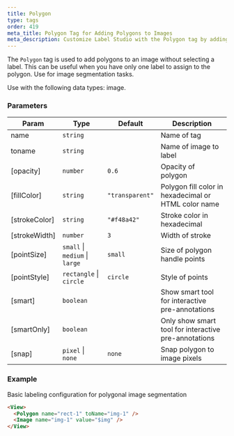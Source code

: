 ```yaml
---
title: Polygon
type: tags
order: 419
meta_title: Polygon Tag for Adding Polygons to Images
meta_description: Customize Label Studio with the Polygon tag by adding polygons to images for segmentation machine learning and data science projects.
---
```


The `Polygon` tag is used to add polygons to an image without selecting a label. This can be useful when you have only one label to assign to the polygon. Use for image segmentation tasks.

Use with the following data types: image.

### Parameters

| Param | Type | Default | Description |
| --- | --- | --- | --- |
| name | <code>string</code> |  | Name of tag |
| toname | <code>string</code> |  | Name of image to label |
| [opacity] | <code>number</code> | <code>0.6</code> | Opacity of polygon |
| [fillColor] | <code>string</code> | <code>&quot;transparent&quot;</code> | Polygon fill color in hexadecimal or HTML color name |
| [strokeColor] | <code>string</code> | <code>&quot;#f48a42&quot;</code> | Stroke color in hexadecimal |
| [strokeWidth] | <code>number</code> | <code>3</code> | Width of stroke |
| [pointSize] | <code>small</code> \| <code>medium</code> \| <code>large</code> | <code>small</code> | Size of polygon handle points |
| [pointStyle] | <code>rectangle</code> \| <code>circle</code> | <code>circle</code> | Style of points |
| [smart] | <code>boolean</code> |  | Show smart tool for interactive pre-annotations |
| [smartOnly] | <code>boolean</code> |  | Only show smart tool for interactive pre-annotations |
| [snap] | <code>pixel</code> \| <code>none</code> | <code>none</code> | Snap polygon to image pixels |

### Example

Basic labeling configuration for polygonal image segmentation

```html
<View>
  <Polygon name="rect-1" toName="img-1" />
  <Image name="img-1" value="$img" />
</View>
```
